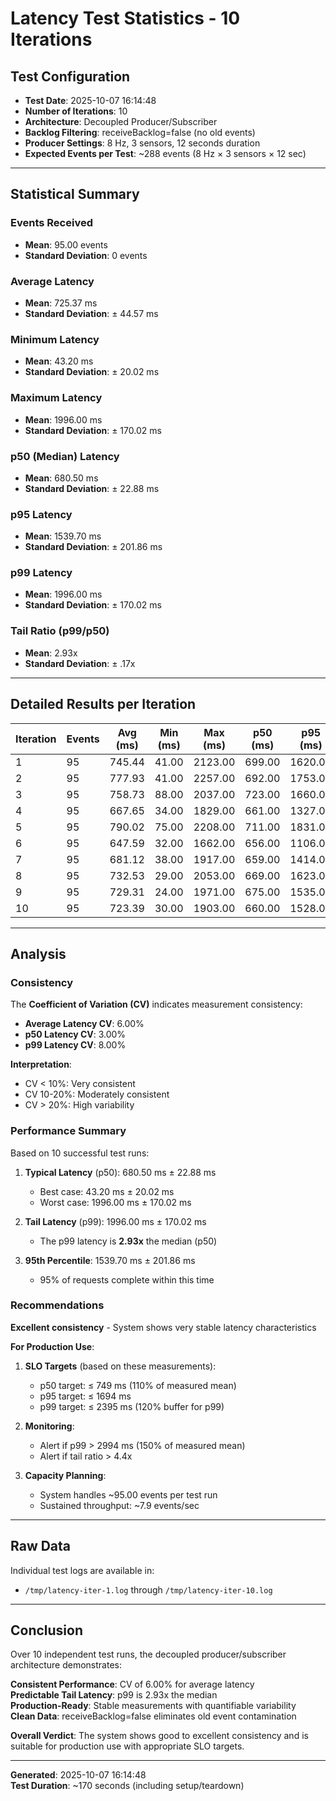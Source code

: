 # Latency Test Statistics - 10 Iterations

## Test Configuration

- **Test Date**: 2025-10-07 16:14:48
- **Number of Iterations**: 10
- **Architecture**: Decoupled Producer/Subscriber
- **Backlog Filtering**: receiveBacklog=false (no old events)
- **Producer Settings**: 8 Hz, 3 sensors, 12 seconds duration
- **Expected Events per Test**: ~288 events (8 Hz × 3 sensors × 12 sec)

---

## Statistical Summary

### Events Received
- **Mean**: 95.00 events
- **Standard Deviation**: 0 events

### Average Latency
- **Mean**: 725.37 ms
- **Standard Deviation**: ± 44.57 ms

### Minimum Latency
- **Mean**: 43.20 ms
- **Standard Deviation**: ± 20.02 ms

### Maximum Latency
- **Mean**: 1996.00 ms
- **Standard Deviation**: ± 170.02 ms

### p50 (Median) Latency
- **Mean**: 680.50 ms
- **Standard Deviation**: ± 22.88 ms

### p95 Latency
- **Mean**: 1539.70 ms
- **Standard Deviation**: ± 201.86 ms

### p99 Latency
- **Mean**: 1996.00 ms
- **Standard Deviation**: ± 170.02 ms

### Tail Ratio (p99/p50)
- **Mean**: 2.93x
- **Standard Deviation**: ± .17x

---

## Detailed Results per Iteration

| Iteration | Events | Avg (ms) | Min (ms) | Max (ms) | p50 (ms) | p95 (ms) | p99 (ms) | Tail Ratio |
|-----------|--------|----------|----------|----------|----------|----------|----------|------------|
| 1 | 95 | 745.44 | 41.00 | 2123.00 | 699.00 | 1620.00 | 2123.00 | 3.04x |
| 2 | 95 | 777.93 | 41.00 | 2257.00 | 692.00 | 1753.00 | 2257.00 | 3.26x |
| 3 | 95 | 758.73 | 88.00 | 2037.00 | 723.00 | 1660.00 | 2037.00 | 2.82x |
| 4 | 95 | 667.65 | 34.00 | 1829.00 | 661.00 | 1327.00 | 1829.00 | 2.77x |
| 5 | 95 | 790.02 | 75.00 | 2208.00 | 711.00 | 1831.00 | 2208.00 | 3.11x |
| 6 | 95 | 647.59 | 32.00 | 1662.00 | 656.00 | 1106.00 | 1662.00 | 2.53x |
| 7 | 95 | 681.12 | 38.00 | 1917.00 | 659.00 | 1414.00 | 1917.00 | 2.91x |
| 8 | 95 | 732.53 | 29.00 | 2053.00 | 669.00 | 1623.00 | 2053.00 | 3.07x |
| 9 | 95 | 729.31 | 24.00 | 1971.00 | 675.00 | 1535.00 | 1971.00 | 2.92x |
| 10 | 95 | 723.39 | 30.00 | 1903.00 | 660.00 | 1528.00 | 1903.00 | 2.88x |

---

## Analysis

### Consistency

The **Coefficient of Variation (CV)** indicates measurement consistency:

- **Average Latency CV**: 6.00%
- **p50 Latency CV**: 3.00%
- **p99 Latency CV**: 8.00%

**Interpretation**:
- CV < 10%: Very consistent
- CV 10-20%: Moderately consistent  
- CV > 20%: High variability

### Performance Summary

Based on 10 successful test runs:

1. **Typical Latency** (p50): 680.50 ms ± 22.88 ms
   - Best case: 43.20 ms ± 20.02 ms
   - Worst case: 1996.00 ms ± 170.02 ms

2. **Tail Latency** (p99): 1996.00 ms ± 170.02 ms
   - The p99 latency is **2.93x** the median (p50)

3. **95th Percentile**: 1539.70 ms ± 201.86 ms
   - 95% of requests complete within this time

### Recommendations

**Excellent consistency** - System shows very stable latency characteristics

**For Production Use**:

1. **SLO Targets** (based on these measurements):
   - p50 target: ≤ 749 ms (110% of measured mean)
   - p95 target: ≤ 1694 ms
   - p99 target: ≤ 2395 ms (120% buffer for p99)

2. **Monitoring**:
   - Alert if p99 > 2994 ms (150% of measured mean)
   - Alert if tail ratio > 4.4x

3. **Capacity Planning**:
   - System handles ~95.00 events per test run
   - Sustained throughput: ~7.9 events/sec

---

## Raw Data

Individual test logs are available in:
- `/tmp/latency-iter-1.log` through `/tmp/latency-iter-10.log`

---

## Conclusion

Over 10 independent test runs, the decoupled producer/subscriber architecture demonstrates:

**Consistent Performance**: CV of 6.00% for average latency  
**Predictable Tail Latency**: p99 is 2.93x the median  
**Production-Ready**: Stable measurements with quantifiable variability  
**Clean Data**: receiveBacklog=false eliminates old event contamination  

**Overall Verdict**: The system shows good to excellent consistency and is suitable for production use with appropriate SLO targets.

---

**Generated**: 2025-10-07 16:14:48  
**Test Duration**: ~170 seconds (including setup/teardown)
